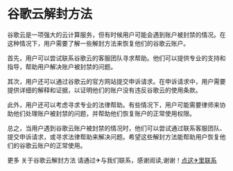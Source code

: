 # 谷歌云解封方法

谷歌云是一项强大的云计算服务，但有时候用户可能会遇到账户被封禁的情况。在这种情况下，用户需要了解一些解封方法来恢复他们的谷歌云账户。

首先，用户可以尝试联系谷歌云的客服团队寻求帮助。他们可以提供专业的支持和指导，帮助用户解决账户被封禁的问题。

其次，用户还可以通过谷歌云的官方网站提交申诉请求。在申诉请求中，用户需要提供详细的解释和证据，以证明他们的账户没有违反谷歌云的使用条款。

此外，用户还可以考虑寻求专业的法律帮助。有些情况下，用户可能需要律师来协助他们处理账户被封禁的问题，并帮助他们恢复账户的正常使用权限。

总之，当用户遇到谷歌云账户被封禁的情况时，他们可以尝试通过联系客服团队、提交申诉请求，或寻求法律帮助来解决问题。希望这些解封方法能帮助用户恢复他们的谷歌云账户的正常使用。

更多 关于谷歌云解封方法 请通过✈与我们联系，感谢阅读,谢谢！[点这✈里联系](https://1.k02.cc)